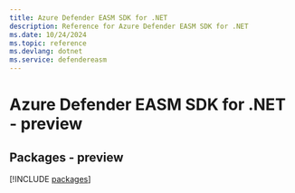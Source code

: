 ```yaml
---
title: Azure Defender EASM SDK for .NET
description: Reference for Azure Defender EASM SDK for .NET
ms.date: 10/24/2024
ms.topic: reference
ms.devlang: dotnet
ms.service: defendereasm
---
```

# Azure Defender EASM SDK for .NET - preview
## Packages - preview
[!INCLUDE [packages](defender-easm-index.md)]
